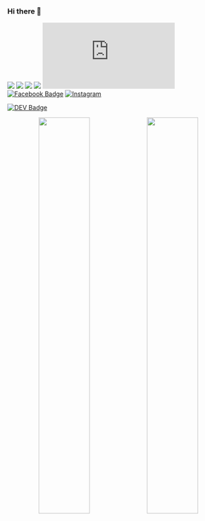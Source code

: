 ### Hi there 👋

<!--
**tomaszcekalo/tomaszcekalo** is a ✨ _special_ ✨ repository because its `README.md` (this file) appears on your GitHub profile.

Here are some ideas to get you started:

- 🔭 I’m currently working on ...
- 🌱 I’m currently learning ...
- 👯 I’m looking to collaborate on ...
- 🤔 I’m looking for help with ...
- 💬 Ask me about ...
- 📫 How to reach me: ...
- 😄 Pronouns: ...
- ⚡ Fun fact: ...
[![](https://vistr.dev/patreon?campaign_id=)](https://www.patreon.com/tomaszcekalo)
-->
[![](https://vistr.dev/badge?repo=tomaszcekalo.tomaszcekalo&corners=square)](https://github.com/tomaszcekalo/vistr.dev)
[![](https://img.shields.io/badge/-@tomaszcekalo-%231DA1F2?style=flat-square&logo=twitter&logoColor=ffffff)](https://twitter.com/tomaszcekalo)
[![](https://img.shields.io/badge/-@tomaszcekalo-%23181717?style=flat-square&logo=github)](https://github.com/tomaszcekalo)
[![](https://img.shields.io/badge/-tomaszcekalo-blue?style=flat-square&logo=Linkedin&logoColor=white&link=https://www.linkedin.com/in/tomaszcekalo/)](https://www.linkedin.com/in/tomaszcekalo/)
[![](https://img.shields.io/website?color=0ab9e6&style=flat-square&up_message=chapsas.com&url=http%3A%2F%tomaszcekalo.pl)](http://tomaszcekalo.pl)
[![Facebook Badge](https://img.shields.io/badge/-Facebook-3b5998?style=flat-square&labelColor=3b5998&logo=facebook&logoColor=white&link=https://www.facebook.com/tomekcekalo)](https://www.facebook.com/tomekcekalo)
<a href="https://www.instagram.com/tomaszcekalo/" target="_blank"><img src="https://img.shields.io/badge/Instagram-%23E4405F.svg?&style=flat-square&logo=instagram&logoColor=white" alt="Instagram"></a>



[![DEV Badge](https://img.shields.io/badge/-DEV.to-000?style=flat-square&logo=dev.to&logoColor=white&link=https://dev.to/tomaszcekalo)](https://dev.to/tomaszcekalo)


<p align="center">
  <img width="48%" src="https://github-readme-stats.vercel.app/api?username=tomaszcekalo&show_icons=true&theme=tokyonight" />
  <img width="48%" src="https://github-readme-streak-stats.herokuapp.com/?user=tomaszcekalo&theme=tokyonight" />
</p>
<!--
![tomaszcekalo's github stats](https://github-readme-stats.vercel.app/api?username=tomaszcekalo&show_icons=true&theme=dracula)
![tomaszcekalo's github stats](https://github-readme-streak-stats.herokuapp.com/?user=tomaszcekalo&theme=dracula)
-->
